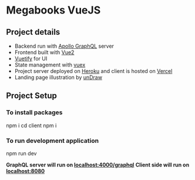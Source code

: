 # Megabooks VueJS

## Project details
- Backend run with [Apollo GraphQL](https://apollo.vuejs.org/) server
- Frontend built with [Vue2](https://vuejs.org/v2/guide/)
- [Vuetify](https://vuetifyjs.com/) for UI
- State management with [vuex](https://vuex.vuejs.org/)
- Project server deployed on [Heroku](https://heroku.com/) and client is hosted on [Vercel](https://vercel.com/dashboard)
- Landing page illustration by [unDraw](https://undraw.co/)

## Project Setup
### To install packages
npm i
cd client
npm i

### To run development application
npm run dev

**GraphQL server will run on [localhost:4000/graphql](http://localhost:4000/graphql)**
**Client side will run on [localhost:8080](http://localhost:8080)**
